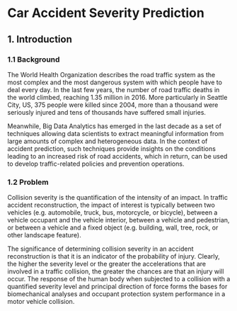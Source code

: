 # Car Accident Severity Prediction

## 1. Introduction

### 1.1 Background

The World Health Organization describes the road traffic system as the most complex and the most dangerous system with which people have to deal every day. In the last few years, the number of road traffic deaths in the world climbed, reaching 1.35 million in 2016. More particularly in Seattle City, US, 375 people were killed since 2004, more than a thousand were seriously injured and tens of thousands have suffered small injuries. 

Meanwhile, Big Data Analytics has emerged in the last decade as a set of techniques allowing data scientists to extract meaningful information from large amounts of complex and heterogeneous data. In the context of accident prediction, such techniques provide insights on the conditions leading to an increased risk of road accidents, which in return, can be used to develop traffic-related policies and prevention operations.

### 1.2 Problem

Collision severity is the quantification of the intensity of an impact.  In traffic accident reconstruction, the impact of interest is typically between two vehicles (e.g. automobile, truck, bus, motorcycle, or bicycle), between a vehicle occupant and the vehicle interior, between a vehicle and pedestrian, or between a vehicle and a fixed object (e.g. building, wall, tree, rock, or other landscape feature). 

The significance of determining collision severity in an accident reconstruction is that it is an indicator of the probability of injury. Clearly, the higher the severity level or the greater the accelerations that are involved in a traffic collision, the greater the chances are that an injury will occur. The response of the human body when subjected to a collision with a quantified severity level and principal direction of force forms the bases for biomechanical analyses and occupant protection system performance in a motor vehicle collision.
